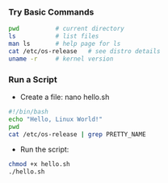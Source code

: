 ### Try Basic Commands
``` bash
pwd          # current directory
ls           # list files
man ls       # help page for ls
cat /etc/os-release   # see distro details
uname -r     # kernel version

```

### Run a Script

- Create a file: nano hello.sh

``` bash
#!/bin/bash
echo "Hello, Linux World!"
pwd
cat /etc/os-release | grep PRETTY_NAME

```
- Run the script:

``` bash
chmod +x hello.sh
./hello.sh
```